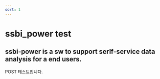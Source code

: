 ```yaml
---
sort: 1
---
```



# ssbi_power test
## ssbi-power is a sw to support serlf-service data analysis for a end users. 
POST 테스트입니다.
